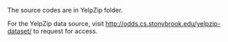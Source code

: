 The source codes are in YelpZip folder.

For the YelpZip data source, visit http://odds.cs.stonybrook.edu/yelpzip-dataset/ to request for access.
